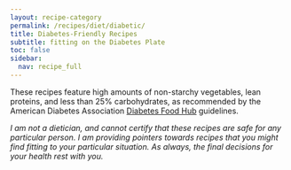 ```yaml
---
layout: recipe-category
permalink: /recipes/diet/diabetic/
title: Diabetes-Friendly Recipes
subtitle: fitting on the Diabetes Plate
toc: false
sidebar:
  nav: recipe_full
---
```

These recipes feature high amounts of non-starchy vegetables, lean proteins, and less than 25% carbohydrates, as recommended by the American Diabetes Association [Diabetes Food Hub](https://diabetesfoodhub.org/blog/what-diabetes-plate) guidelines.

*I am not a dietician, and cannot certify that these recipes are safe for any particular person. I am providing pointers towards recipes that you might find fitting to your particular situation. As always, the final decisions for your health rest with you.*